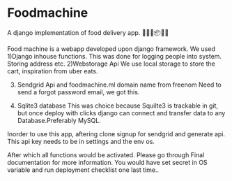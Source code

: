 # Foodmachine
A django implementation of food delivery app.
🍔🍕🍟📦🚗💁

Food machine is a webapp developed upon django framework.
We used
1)Django inhouse functions.
This was done for logging people into system. Storing address etc.
2)Webstorage Api
We use local storage to store the cart, inspiration from uber eats.

3) Sendgrid Api and foodmachine.ml domain name from freenom
Need to send a forgot password email, we got this.

4) Sqlite3 database
This was choice because Squilte3 is trackable in git, but once deploy with clicks django can connect and transfer data to any Database.Preferably MySQL.

Inorder to use this app, aftering clone signup for sendgrid and generate api.
This api key needs to be in settings and the env os.

After which all functions would be activated. Please go through Final documentation for more information.
You would have set secret in OS variable and run deployment checklist one last time..

